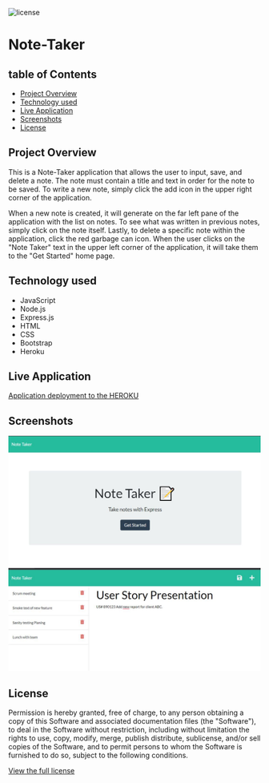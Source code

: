 ![license](https://img.shields.io/static/v1?label=license&message=MIT&color=brightgreen)

# Note-Taker

## table of Contents

* [Project Overview](##Project%20Overview)
* [Technology used](##Technilogy%20used)
* [Live Application](##Live%20Application)
* [Screenshots](##Screenshots)
* [License](##License)

## Project Overview

This is a Note-Taker application that allows the user to input, save, and delete a note. The note must contain a title and text in order for the note to be saved. To write a new note, simply click the add icon in the upper right corner of the application.

When a new note is created, it will generate on the far left pane of the application with the list on notes. To see what was written in previous notes, simply click on the note itself. Lastly, to delete a specific note within the application, click the red garbage can icon. When the user clicks on the "Note Taker" text in the upper left corner of the application, it will take them to the "Get Started" home page.

## Technology used

* JavaScript
* Node.js
* Express.js
* HTML
* CSS
* Bootstrap
* Heroku

## Live Application

[Application deployment to the HEROKU](https://radiant-bayou-98121.herokuapp.com/)

## Screenshots

![Screenshot02](./Develop/public/assets/images/Screenshot02.jpg)
![Screenshot01](./Develop/public/assets/images/Screenshot01.jpg)

## License

Permission is hereby granted, free of charge, to any person obtaining a copy of this Software and associated documentation files (the "Software"), to deal in the Software without restriction, including without limitation the rights to use, copy, modify, merge, publish distribute, sublicense, and/or sell copies of the Software, and to permit persons to whom the Software is furnished to do so, subject to the following conditions.

[View the full license](https://github.com/SerhiyZv/Note-Taker/blob/main/LICENSE)
